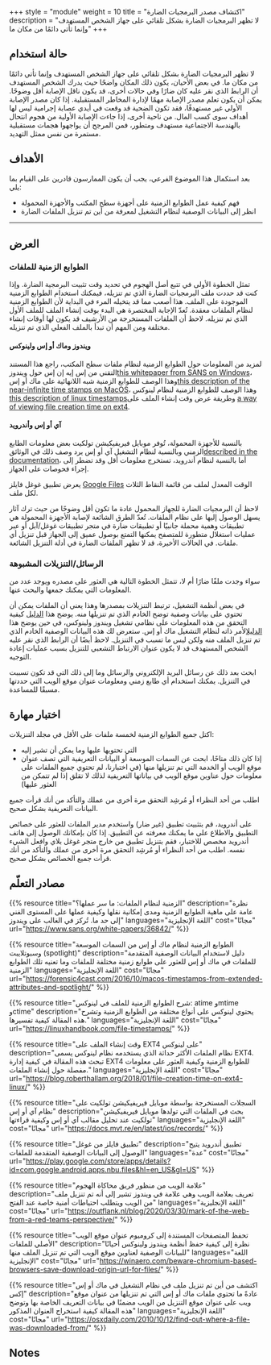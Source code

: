 +++
style = "module"
weight = 10
title = "اكتشاف مصدر البرمجيات الضارة"
description = "لا تظهر البرمجيات الضارة بشكل تلقائي على جهاز الشخص المستهدف وإنما تأتي دائمًا من مكان ما"
+++

## حالة استخدام

لا تظهر البرمجيات الضارة بشكل تلقائي على جهاز الشخص المستهدف وإنما تأتي دائمًا من مكان ما. في بعض الأحيان، يكون ذلك المكان واضحًا حيث يدرك الشخص المستهدف أن الرابط الذي نقر عليه كان ضارًا وفي حالات أخرى، قد يكون ناقل الإصابة أقل وضوحًا. يمكن أن يكون تعلم مصدر الإصابة مهمًا لإدارة المخاطر المستقبلية. إذا كان مصدر الإصابة الأولي غير مستهدفًا، فقد تكون الضحية قد وقعت في أيدي عصابة إجرامية ليس لها أهداف سوى كسب المال. من ناحية أخرى، إذا جاءت الإصابة الأولية من هجوم انتحال بالهندسة الاجتماعية مستهدف ومتطور، فمن المرجح أن يواجهوا هجمات مستقبلية مستمرة من نفس ممثل التهديد.

## الأهداف 

بعد استكمال هذا الموضوع الفرعي، يجب أن يكون الممارسون قادرين على القيام بما يلي:

- فهم كيفية عمل الطوابع الزمنية على أجهزة سطح المكتب والأجهزة المحمولة
- انظر إلى البيانات الوصفية لنظام التشغيل لمعرفة من أين تم تنزيل الملفات الضارة
---
## العرض 
### الطوابع الزمنية للملفات

تمثل الخطوة الأولى في تتبع أصل الهجوم في تحديد وقت تثبيت البرمجية الضارة. وإذا كنت قد حددت ملف البرمجيات الضارة الذي تم تنزيله، فيمكنك استخدام الطوابع الزمنية الموجودة على الملف. هذا أصعب مما قد يتخيله المرء في البداية لأن الطوابع الزمنية لنظام الملفات معقدة. تُعدّ الإجابة المختصرة هي البدء بوقت إنشاء الملف للملف الأول الذي تم تنزيله. لاحظ أن الملفات المستخرجة من الأرشيف قد يكون لها أوقات إنشاء مختلفة ومن المهم أن تبدأ بالملف الفعلي الذي تم تنزيله.

#### ويندوز وماك أو إس ولينوكس

لمزيد من المعلومات حول الطوابع الزمنية لنظام ملفات سطح المكتب، راجع هذا المستند التقني من إس إيه إن إس حول ويندوز[this whitepaper from SANS on Windows](https://www.sans.org/white-papers/36842/)، وهذا الوصف للطوابع الزمنية شبه اللانهائية على ماك أو إس[this description of the near-infinite time stamps on MacOS](https://forensic4cast.com/2016/10/macos-timestamps-from-extended-attributes-and-spotlight/)، وهذا الوصف للطوابع الزمنية لنظام لينوكس [this description of linux timestamps](https://linuxhandbook.com/file-timestamps/)وطريقة عرض وقت إنشاء الملف على [a way of viewing file creation time on ext4](https://blog.roberthallam.org/2018/01/file-creation-time-on-ext4-linux/). 

#### آي أو إس وأندرويد

بالنسبة للأجهزة المحمولة، تُوفر موبايل فيريفيكيشن تولكيت بعض معلومات الطابع الزمني وبالنسبة لنظام التشغيل آي أو إس يرد وصف ذلك في الوثائق[described in the documentation](https://docs.mvt.re/en/latest/ios/records/)، أما بالنسبة لنظام أندرويد، تستخرج معلومات أقل وقد تضطر إلى إجراء فحوصات على الجهاز.


يعرض تطبيق غوغل فايلز [Google Files](https://play.google.com/store/apps/details?id=com.google.android.apps.nbu.files&hl=en_US&gl=US) الوقت المعدل لملف من قائمة النقاط الثلاث لكل ملف.

لاحظ أن البرمجيات الضارة للجهاز المحمول عادة ما تكون أقل وضوحًا من حيث ترك آثار يسهل الوصول إليها على نظام الملفات. تُعدّ الطرق الشائعة لإصابة الأجهزة المحمولة هي تطبيقات وهمية محملة جانبيًا أو تطبيقات ضارة في متجر تطبيقات غوغل/آبل أو عبر عمليات استغلال متطورة للمتصفح يمكنها التمتع بوصول عميق إلى الجهاز قبل تنزيل أي ملفات. في الحالات الأخيرة، قد لا تظهر الملفات الضارة في أدلة التنزيل الشائعة.

### الرسائل/التنزيلات المشبوهة

سواء وجدت ملفًا ضارًا أم لا، تتمثل الخطوة التالية هي العثور على مصدره ويوجد عدد من المعلومات التي يمكنك جمعها والبحث عنها.

في بعض أنظمة التشغيل، ترتبط التنزيلات بمصدرها وهذا يعني أن الملفات يمكن أن تحتوي على بيانات وصفية توضح الخادم الذي تم تنزيلها منه. يوضح هذا [الدليل](https://winaero.com/beware-chromium-based-browsers-save-download-origin-url-for-files/#:~:text=To%20Find%20Origin%20URL%20For%20File%20Downloaded%20with,the%20following%20command%3A%20Get-Content%20%22file%20name%22%20-Stream%20Zone.Identifier.) كيفية التحقق من هذه المعلومات على نظامي تشغيل ويندوز ولينوكس، في حين يوضح هذا  [الدليل](https://osxdaily.com/2010/10/12/find-out-where-a-file-was-downloaded-from/)الأمر ذاته لنظام التشغيل ماك أو إس. ستعرض لك هذه البيانات الوصفية الخادم الذي تم تنزيل الملف منه ولكن ليس ما تسبب في التنزيل. لاحظ أيضًا أن الرابط الذي نقر عليه الشخص المستهدف قد لا يكون عنوان الارتباط التشعبي للتنزيل بسبب عمليات إعادة التوجيه.

ابحث بعد ذلك عن رسائل البريد الإلكتروني والرسائل وما إلى ذلك التي قد تكون تسببت في التنزيل. يمكنك استخدام أي طابع زمني ومعلومات عنوان موقع الويب التي حددتها مسبقًا للمساعدة.

## اختبار مهارة

اكتل جميع الطوابع الزمنية لخمسة ملفات على الأقل في مجلد التنزيلات:

- التي تحتويها عليها وما يمكن أن تشير إليه
- إذا كان ذلك متاحًا، ابحث عن السمات الموسعة أو البيانات التعريفية التي تصف عنوان موقع الويب أو الخدمة التي تم تنزيلها منها (في اختبارنا، لم تحتوي جميع الملفات على معلومات حول عناوين موقع الويب في بياناتها التعريفية لذلك لا تقلق إذا لم تتمكن من العثور عليها)
  
اطلب من أحد النظراء أو مُرشِد التحقق مرة أخرى من عملك والتأكد من أنك قرأت جميع البيانات التعريفية بشكل صحيح.

على أندرويد، قم بتثبيت تطبيق (غير ضار) واستخدم مدير الملفات للعثور على خصائص التطبيق والاطلاع على ما يمكنك معرفته عن التطبيق. إذا كان بإمكانك الوصول إلى هاتف أندرويد مخصص للاختبار، فقم بتنزيل تطبيق من خارج متجر غوغل بلاي وافعل الشيء نفسه. اطلب من أحد النظراء أو مُرشِد التحقق مرة أخرى من عملك والتأكد من أنك قرأت جميع الخصائص بشكل صحيح.


## مصادر التعلّم

{{% resource title="الزمنية لنظام الملفات: ما سر عملها؟" description="نظرة عامة على ماهية الطوابع الزمنية ومدى إمكانية نقلها وكيفية عملها على المستوى الفني إلى حد ما. تُركز في الغالب على ويندوز" languages="اللغة الإنجليزية" cost="مجانًا" url="https://www.sans.org/white-papers/36842/" %}}

{{% resource title="الطوابع الزمنية لنظام ماك أو إس من السمات الموسعة وسبوتلايبت (spotlight)" description="دليل لاستخدام البيانات الوصفية المتقدمة للملفات في ماك أو إس للعثور على طوابع زمنية مختلفة للملفات وما تعنيه تلك الطوابع الزمنية" languages="اللغة الإنجليزية" cost="مجانًا" url="https://forensic4cast.com/2016/10/macos-timestamps-from-extended-attributes-and-spotlight/" %}}

{{% resource title="شرح الطوابع الزمنية للملف في لينوكس: atime وmtime وctime" description="يحتوي لينوكس على أنواع مختلفة من الطوابع الزمنية وتشرح هذه المقالة كيفية تفسيرها." languages="اللغة الإنجليزية" cost="مجانًا" url="https://linuxhandbook.com/file-timestamps/" %}}

{{% resource title="وقت إنشاء الملف على EXT4 على لينوكس" description="نظام الملفات الأكثر حداثة الذي يستخدمه نظام لينوكس يسمى EXT4. تبحث هذه المقالة في كيفية إدارة EXT4 للطوابع الزمنية وكيفية العثور على معلومات مفصلة حول إنشاء الملفات." languages="اللغة الإنجليزية" cost="مجانًا" url="https://blog.roberthallam.org/2018/01/file-creation-time-on-ext4-linux/" %}}

{{% resource title="السجلات المستخرجة بواسطة موبايل فيريفيكيشن تولكيت على نظام آي أو إس" description="بحث في الملفات التي تولدها موبايل فيريفيكيشن تولكيت عند تحليل مقالب آي أو إس وكيفية قراءتها" languages="اللغة الإنجليزية" cost="مجانًا" url="https://docs.mvt.re/en/latest/ios/records/" %}}

{{% resource title="تطبيق فايلز من غوغل" description="تطبيق أندرويد يتيح الوصول إلى البيانات الوصفية المتقدمة للملفات" languages="عدة" cost="مجانًا" url="https://play.google.com/store/apps/details?id=com.google.android.apps.nbu.files&hl=en_US&gl=US" %}}

{{% resource title="علامة الويب من منظور فريق محاكاة الهجوم" description="تعريف بعلامة الويب وهي علامة في ويندوز تشير إلى أنه تم تنزيل ملف من الويب ويتطلب احتياطات أمنية خاصة عند الفتح" languages="اللغة الإنجليزية" cost="مجانًا" url="https://outflank.nl/blog/2020/03/30/mark-of-the-web-from-a-red-teams-perspective/" %}}

{{% resource title="تحفظ المتصفحات المستندة إلى كروميوم عنوان موقع الويب الأصلي للملفات" description="نظرة إلى كيفية حفظ أنظمة ويندوز ولينوكس أحيانًا للبيانات الوصفية لعناوين موقع الويب التي تم تنزيل الملف منها" languages="اللغة الإنجليزية" cost="مجانًا" url="https://winaero.com/beware-chromium-based-browsers-save-download-origin-url-for-files/" %}}

{{% resource title="اكتشف من أين تم تنزيل ملف في نظام التشغيل في ماك أو إس إكس" description="عادةً ما تحتوي ملفات ماك أو إس التي تم تنزيلها من عنوان موقع ويب على عنوان موقع التنزيل من الويب مضمنًا في بيانات التعريف الخاصة بها وتوضح هذه المقالة كيفية استخراج العنوان المذكور" languages="اللغة الإنجليزية" cost="مجانًا" url="https://osxdaily.com/2010/10/12/find-out-where-a-file-was-downloaded-from/" %}}

## Notes

[^1]:
    On Windows, you will additionally see a number corresponding to a Zone ID. The Zones associated with downloaded files are as follows:

    - ZoneId=1: Local Intranet
    - ZoneId=2: Trusted sites
    - ZoneId=3: Internet
    - ZoneId=4: Restricted sites

